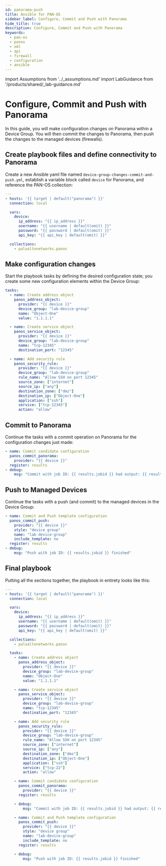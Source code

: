 ```yaml
---
id: panorama-push
title: Ansible for PAN-OS
sidebar_label: Configure, Commit and Push with Panorama
hide_title: true
description: Configure, Commit and Push with Panorama
keywords:
  - pan-os
  - panos
  - xml
  - api
  - firewall
  - configuration
  - ansible
---
```


import Assumptions from '../\_assumptions.md'
import LabGuidance from '/products/shared/\_lab-guidance.md'

# Configure, Commit and Push with Panorama

In this guide, you will make configuration changes on Panorama within a Device Group. You will then commit the changes to Panorama, then push the changes to the managed devices (firewalls).

<Assumptions />

<LabGuidance />

## Create playbook files and define connectivity to Panorama

Create a new Ansible yaml file named `device-group-changes-commit-and-push.yml`, establish a variable block called `device` for Panorama, and reference the PAN-OS collection:

```yaml
---
- hosts: '{{ target | default("panorama") }}'
  connection: local

  vars:
    device:
      ip_address: "{{ ip_address }}"
      username: "{{ username | default(omit) }}"
      password: "{{ password | default(omit) }}"
      api_key: "{{ api_key | default(omit) }}"

  collections:
    - paloaltonetworks.panos
```

## Make configuration changes

Start the playbook tasks by defining the desired configuration state; you create some new configuration elements within the Device Group:

```yaml
tasks:
  - name: Create address object
    panos_address_object:
      provider: "{{ device }}"
      device_group: "lab-device-group"
      name: "Object-One"
      value: "1.1.1.1"

  - name: Create service object
    panos_service_object:
      provider: "{{ device }}"
      device_group: "lab-device-group"
      name: "tcp-12345"
      destination_port: "12345"

  - name: Add security rule
    panos_security_rule:
      provider: "{{ device }}"
      device_group: "lab-device-group"
      rule_name: "Allow SSH on port 12345"
      source_zone: ["internet"]
      source_ip: ["any"]
      destination_zone: ["dmz"]
      destination_ip: ["Object-One"]
      application: ["ssh"]
      service: ["tcp-12345"]
      action: "allow"
```

## Commit to Panorama

Continue the tasks with a commit operation on Panorama for the configuration changes just made:

```yaml
- name: Commit candidate configuration
  panos_commit_panorama:
    provider: "{{ device }}"
  register: results
- debug:
    msg: "Commit with job ID: {{ results.jobid }} had output: {{ results.details }}"
```

## Push to Managed Devices

Continue the tasks with a push (and commit) to the managed devices in the Device Group:

```yaml
- name: Commit and Push template configuration
  panos_commit_push:
    provider: "{{ device }}"
    style: "device group"
    name: "lab-device-group"
    include_template: no
  register: results
- debug:
    msg: "Push with job ID: {{ results.jobid }} finished"
```

## Final playbook

Putting all the sections together, the playbook in entirety looks like this:

```yaml
---
- hosts: '{{ target | default("panorama") }}'
  connection: local

  vars:
    device:
      ip_address: "{{ ip_address }}"
      username: "{{ username | default(omit) }}"
      password: "{{ password | default(omit) }}"
      api_key: "{{ api_key | default(omit) }}"

  collections:
    - paloaltonetworks.panos

  tasks:
    - name: Create address object
      panos_address_object:
        provider: "{{ device }}"
        device_group: "lab-device-group"
        name: "Object-One"
        value: "1.1.1.1"

    - name: Create service object
      panos_service_object:
        provider: "{{ device }}"
        device_group: "lab-device-group"
        name: "tcp-12345"
        destination_port: "12345"

    - name: Add security rule
      panos_security_rule:
        provider: "{{ device }}"
        device_group: "lab-device-group"
        rule_name: "Allow SSH on port 12345"
        source_zone: ["internet"]
        source_ip: ["any"]
        destination_zone: ["dmz"]
        destination_ip: ["Object-One"]
        application: ["ssh"]
        service: ["tcp-22"]
        action: "allow"

    - name: Commit candidate configuration
      panos_commit_panorama:
        provider: "{{ device }}"
      register: results

    - debug:
        msg: "Commit with job ID: {{ results.jobid }} had output: {{ results.details }}"

    - name: Commit and Push template configuration
      panos_commit_push:
        provider: "{{ device }}"
        style: "device group"
        name: "lab-device-group"
        include_template: no
      register: results

    - debug:
        msg: "Push with job ID: {{ results.jobid }} finished"
```
